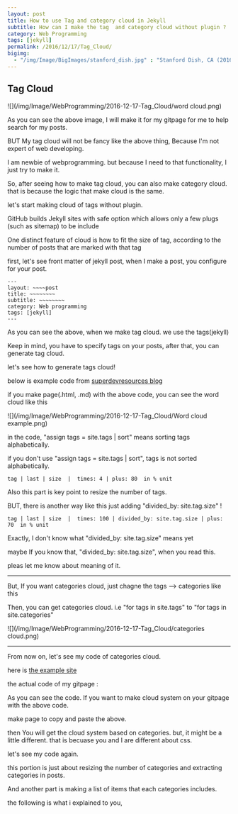 ```yaml
---
layout: post
title: How to use Tag and category cloud in Jekyll
subtitle: How can I make the tag  and category cloud without plugin ?
category: Web Programming
tags: [jekyll]
permalink: /2016/12/17/Tag_Cloud/
bigimg: 
  - "/img/Image/BigImages/stanford_dish.jpg" : "Stanford Dish, CA (2016)"
---
```


## Tag Cloud
 
   ![](/img/Image/WebProgramming/2016-12-17-Tag_Cloud/word cloud.png)
   
   As you can see the above image, I will make it for my gitpage for me to help search for my posts.
   
   BUT My tag cloud will not be fancy like the above thing, Because I'm not expert of web developing. 
   
   I am newbie of webprogramming. but because I need to that functionality, I just try to make it. 
   
   So, after seeing how to make tag cloud, you can also make category cloud. that is because the logic that make cloud is the same. 
 
   let's start making cloud of tags without plugin.
 
   GitHub builds Jekyll sites with safe option which allows only a few plugs (such as sitemap) to be include 
   
   One distinct feature of cloud is how to fit the size of tag, according to the number of posts that are marked with that tag
   
   first, let's see front matter of jekyll post, when I make a post, you configure for your post. 
 
``` 
---
layout: ~~~~post
title: ~~~~~~~~
subtitle: ~~~~~~~~
category: Web programming
tags: [jekyll]
---   
```   

  As you can see the above, when we make tag cloud. we use the tags(jekyll) 
   
  Keep in mind, you have to specify tags on your posts, after that, you can generate tag cloud. 
   
  let's see how to generate tags cloud! 
   
  below is example code from [superdevresources blog](https://superdevresources.com/tag-cloud-jekyll/) 

  <script src="https://gist.github.com/hyunyoung2/68791d45c085ee36f86ca8ae50ab79ae.js"></script>

 if you make page(.html, .md) with the above code, you can see the word cloud like this 
   
   ![](/img/Image/WebProgramming/2016-12-17-Tag_Cloud/Word cloud example.png)
   
   in the code, "assign tags = site.tags \| sort" means sorting tags alphabetically. 
   
   if you don't use "assign tags = site.tags \| sort", tags is not sorted alphabetically.
   
```
tag | last | size  |  times: 4 | plus: 80  in % unit
```
   
   Also this part is key point to resize the number of tags. 
   
   BUT, there is another way like this just adding "divided_by: site.tag.size" !

```
tag | last | size  |  times: 100 | divided_by: site.tag.size | plus: 70  in % unit
```

   Exactly,  I don't know what "divided_by: site.tag.size" means yet
   
   maybe If you know that, "divided_by: site.tag.size", when you read this. 
   
   pleas let me know about meaning of it. 

---

  But, If you want categories cloud, just chagne the tags --> categories like this

  <script src="https://gist.github.com/hyunyoung2/f6655ca85e8af71bc2ec3ed14308522a.js"></script>

  Then, you can get categories cloud. i.e "for tags in site.tags" to "for tags in site.categories"

  ![](/img/Image/WebProgramming/2016-12-17-Tag_Cloud/categories cloud.png) 

---

  From now on, let's see my code of categories cloud. 
  
  here is [the example site](/alistofcategories/)
  
  the actual code of my gitpage :
  
  <script src="https://gist.github.com/hyunyoung2/5a205be4f7456ad75597e6bc8ffbd279.js"></script>
  
  As you can see the code. If you want to make cloud system on your gitpage with the above code. 
  
  make page to copy and paste the above. 
  
  then You will get the cloud system based on categories. but,  it might be a little different. that is becuase you and I are different about css. 
  
  let's see my code again. 
  
  <script src="https://gist.github.com/hyunyoung2/4862d8e47f823c57efe960772ab5131a.js"></script>
  
  this portion is just about resizing the number of categories and extracting categories in posts. 
  
  And another part is making a list of items that each categories includes. 
  
  the following is what i explained to you, 
  
  <script src="https://gist.github.com/hyunyoung2/d1e80cdbef4efd7419a5a250dc854bce.js"></script>
  
  
  
  
